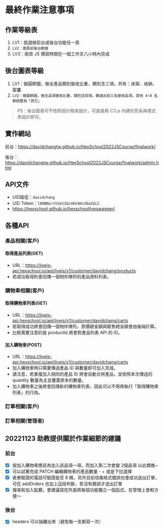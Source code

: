 # 最終作業注意事項

## 作業等級表

1. LV1：挑選做前台或後台功能任一頁
2. `LV2：兩頁前後台都做`
3. LV3：兩頁 JS 撰寫時間在一個工作天八小時內完成

## 後台圖表等級

1. LV1：做圓餅圖，做全產品類別營收比重，類別含三項，共有：床架、收納、窗簾
2. `LV2：做圓餅圖，做全品項營收比重，類別含四項，篩選出前三名營收品項，其他 4~8 名都統整為「其它」`

>PS：後台圖表可不依照設計稿來設計，可直接用 C3.js 內建的色系與樣式來設計即可。

## 實作網站

前台：<https://davidchangtw.github.io/HexSchool2022JSCourse/finalwork/>

後台：<https://davidchangtw.github.io/HexSchool2022JSCourse/finalwork/admin.html>

## API文件

- UID路徑：`davidchang`
- UID Token：`l8RBNxrth3etIQcXKV4Kn3OaZdi2`
- <https://hexschool.github.io/hexschoolliveswagger/>

## 各種API

### 產品相關(客戶)

#### 取得產品列表(GET)

- URL：<https://livejs-api.hexschool.io/api/livejs/v1/customer/davidchang/products>
- 若成功取得則會回傳一個物件陣列的產品資料列表。

### 購物車相關(客戶)

#### 取得購物車列表(GET)

- URL：<https://livejs-api.hexschool.io/api/livejs/v1/customer/davidchang/carts>
- 若取得成功將會回傳一個物件陣列，原價總金額與販售總金額會由後端計算。
- 比較需要注意的是 productId 將會對產品列表 API 的 ID。

#### 加入購物車(POST)

- URL：<https://livejs-api.hexschool.io/api/livejs/v1/customer/davidchang/carts>
- 加入購物車時只需要傳送產品 ID 與數量即可加入完成。
- 請注意，若重複加入相同的產品 ID 將會自動合併產品，並依照本次傳送的 quantity 數量為主並覆蓋原本的數量。
- 加入購物車之後將會回傳新的購物車列表，因此可以不用再執行「取得購物車列表」的行為。

### 訂單相關(客戶)

### 訂單相關(管理者)

## 20221123 助教提供關於作業細節的建議

### 前台

- [x] 按加入購物車應該為加入該品項一項，而加入第二次會變 2個品項 以此類推~
- [x] 可以試著完成 PATCH 編輯購物車的產品數量 - + 或是下拉選擇
- [x] 表單驗證的電話可驗證是否 8 碼，另外目前信箱格式錯誤也會成功送出訂單，可在 addOrders 也加上這段判斷，若沒有錯誤才送出訂單
- [x] 搜尋和加入監聽，會建議寫在外面將每個功能獨立一個函式，在管理上會較方便～

### 後台

- [x] headers 可以抽離出來（避免每一支都寫一次）
